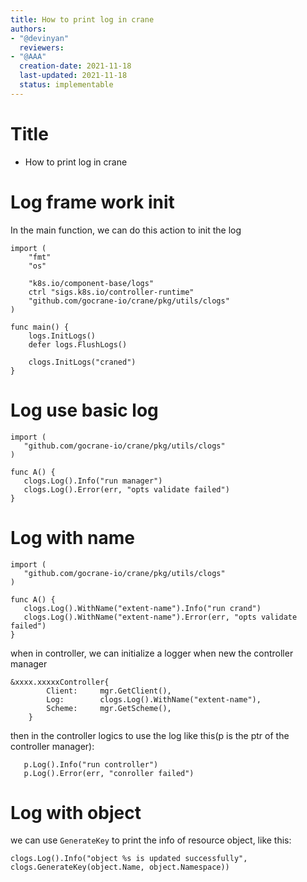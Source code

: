 ```yaml
---
title: How to print log in crane
authors:
- "@devinyan"
  reviewers:
- "@AAA"
  creation-date: 2021-11-18
  last-updated: 2021-11-18
  status: implementable
---
```


# Title
- How to print log in crane


# Log frame work init
In the main function, we can do this action to init the log 

```
import (
	"fmt"
	"os"

	"k8s.io/component-base/logs"
	ctrl "sigs.k8s.io/controller-runtime"
	"github.com/gocrane-io/crane/pkg/utils/clogs"
)

func main() {
	logs.InitLogs()
	defer logs.FlushLogs()

	clogs.InitLogs("craned")
}
```

# Log use basic log

```
import (
   "github.com/gocrane-io/crane/pkg/utils/clogs"
)

func A() {
   clogs.Log().Info("run manager")
   clogs.Log().Error(err, "opts validate failed")
}

```

# Log with name

```
import (
   "github.com/gocrane-io/crane/pkg/utils/clogs"
)

func A() {
   clogs.Log().WithName("extent-name").Info("run crand")
   clogs.Log().WithName("extent-name").Error(err, "opts validate failed")
}

```

when in controller, we can initialize a logger when new the controller manager
```
&xxxx.xxxxxController{
		Client:     mgr.GetClient(),
		Log:        clogs.Log().WithName("extent-name"),
		Scheme:     mgr.GetScheme(),
	}
```

then in the controller logics to use the log like this(p is the ptr of the controller manager):
```
   p.Log().Info("run controller")
   p.Log().Error(err, "conroller failed")
```

# Log with object

we can use `GenerateKey` to print the info of resource object, like this:
```
clogs.Log().Info("object %s is updated successfully", clogs.GenerateKey(object.Name, object.Namespace))
```